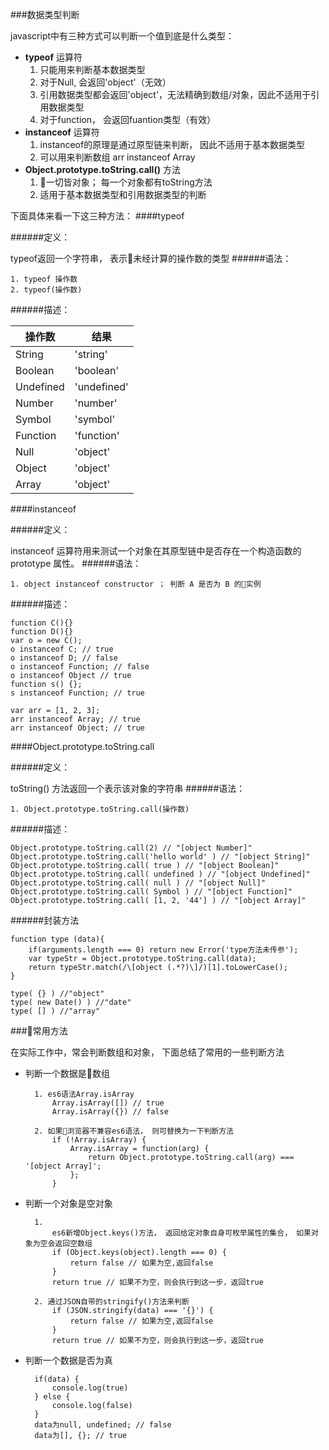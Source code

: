 ###数据类型判断

javascript中有三种方式可以判断一个值到底是什么类型：
- **typeof** 运算符
    1. 只能用来判断基本数据类型
    2. 对于Null, 会返回'object'（无效）
    3. 引用数据类型都会返回'object'，无法精确到数组/对象，因此不适用于引用数据类型
    4. 对于function， 会返回fuantion类型（有效）
- **instanceof** 运算符
    1. instanceof的原理是通过原型链来判断， 因此不适用于基本数据类型
    2. 可以用来判断数组 arr instanceof Array
- **Object.prototype.toString.call()** 方法
    1. 一切皆对象； 每一个对象都有toString方法
    2. 适用于基本数据类型和引用数据类型的判断

下面具体来看一下这三种方法：
####typeof

######定义：

typeof返回一个字符串， 表示未经计算的操作数的类型
######语法：

    1. typeof 操作数 
    2. typeof(操作数)
######描述：

操作数 | 结果
---- | ---
String | 'string'
Boolean |  'boolean'
Undefined | 'undefined'
Number | 'number'
Symbol | 'symbol'
Function | 'function'
Null | 'object'
Object | 'object'
Array | 'object'

####instanceof

######定义：

instanceof 运算符用来测试一个对象在其原型链中是否存在一个构造函数的 prototype 属性。
######语法：

    1. object instanceof constructor ； 判断 A 是否为 B 的实例
######描述：

    function C(){} 
    function D(){} 
    var o = new C();
    o instanceof C; // true
    o instanceof D; // false
    o instanceof Function; // false
    o instanceof Object // true
    function s() {};
    s instanceof Function; // true

    var arr = [1, 2, 3];
    arr instanceof Array; // true
    arr instanceof Object; // true


####Object.prototype.toString.call

######定义：

toString() 方法返回一个表示该对象的字符串
######语法：

    1. Object.prototype.toString.call(操作数)
######描述：

    Object.prototype.toString.call(2) // "[object Number]"   
    Object.prototype.toString.call('hello world' ) // "[object String]"  
    Object.prototype.toString.call( true ) // "[object Boolean]" 
    Object.prototype.toString.call( undefined ) // "[object Undefined]"
    Object.prototype.toString.call( null ) // "[object Null]"
    Object.prototype.toString.call( Symbol ) // "[object Function]"
    Object.prototype.toString.call( [1, 2, '44'] ) // "[object Array]" 

######封装方法

    function type (data){
        if(arguments.length === 0) return new Error('type方法未传参');
        var typeStr = Object.prototype.toString.call(data);
        return typeStr.match(/\[object (.*?)\]/)[1].toLowerCase();      
    }
    
    type( {} ) //"object"
    type( new Date() ) //"date"
    type( [] ) //"array"

###常用方法

在实际工作中，常会判断数组和对象， 下面总结了常用的一些判断方法
- 判断一个数据是数组

        1. es6语法Array.isArray
            Array.isArray([]) // true
            Array.isArray({}) // false

        2. 如果浏览器不兼容es6语法， 则可替换为一下判断方法
            if (!Array.isArray) {
                Array.isArray = function(arg) {
                    return Object.prototype.toString.call(arg) === '[object Array]';
                };
            } 
- 判断一个对象是空对象

        1.
            es6新增Object.keys()方法， 返回给定对象自身可枚举属性的集合， 如果对象为空会返回空数组
            if (Object.keys(object).length === 0) {
                return false // 如果为空,返回false
            }
            return true // 如果不为空，则会执行到这一步，返回true

        2. 通过JSON自带的stringify()方法来判断
            if (JSON.stringify(data) === '{}') {
                return false // 如果为空,返回false
            }
            return true // 如果不为空，则会执行到这一步，返回true

- 判断一个数据是否为真

        if(data) {
            console.log(true)
        } else {
            console.log(false)
        }
        data为null, undefined; // false
        data为[], {}; // true
